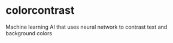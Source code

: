 # colorcontrast
Machine learning AI that uses neural network to contrast text and background colors
